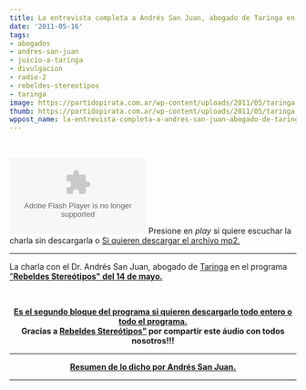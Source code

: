 ```yaml
---
title: La entrevista completa a Andrés San Juan, abogado de Taringa en Rebeldes Stereótipos.
date: '2011-05-16'
tags:
- abogados
- andres-san-juan
- juicio-a-taringa
- divulgacion
- radio-2
- rebeldes-stereotipos
- taringa
image: https://partidopirata.com.ar/wp-content/uploads/2011/05/taringa.jpg
thumb: https://partidopirata.com.ar/wp-content/uploads/2011/05/taringa.jpg
wppost_name: la-entrevista-completa-a-andres-san-juan-abogado-de-taringa-en-rebeldes-stereotipos
---
```


&nbsp;

<object id="player656730" width="240" height="133" data="http://www.ivoox.com/playerivoox_ee_656730_1.html" type="application/x-shockwave-flash"><param name="movie" value="http://www.ivoox.com/playerivoox_ee_656730_1.html" /><param name="AllowScriptAccess" value="always" /><param name="allowFullScreen" value="true" /><param name="wmode" value="transparent" /> <embed type="application/x-shockwave-flash" width="240" height="133" src="http://www.ivoox.com/playerivoox_ee_656730_1.html" allowfullscreen="true" wmode="transparent" allowscriptaccess="always"></embed></object> Presione en <em>play</em> si quiere escuchar la charla sin descargarla o
<a href="http://www.ivoox.com/entrevista-dr-andres-san-juan-abogado-taringa_md_656730_1.mp3" target="_blank">Si quieren descargar el archivo mp2.</a>

<hr />

La charla con el Dr. Andrés San Juan, abogado de <a href="http://www.taringa.net/posts/taringa/10557222/La-situacion-de-Taringa_-explicada-por-nosotros.html" target="_blank">Taringa</a> en el programa <a href="http://rebeldes.org.ar/2011/05/15/programa-14-de-mayo-de-2011/" target="_blank">"<strong>Rebeldes Stereótipos" del 14 de mayo.</strong></a>

&nbsp;
<div style="text-align: center;"><strong>
</strong></div>
<div style="text-align: center;"><strong><a href="http://rebeldes.org.ar/2011/05/15/programa-14-de-mayo-de-2011/" target="_blank">Es el segundo bloque del programa si quieren descargarlo todo entero o todo el programa.</a></strong></div>
<div style="text-align: center;"><strong>Gracias a <a href="http://rebeldes.org.ar/" target="_blank">Rebeldes Stereótipos"</a> por compartir este áudio con todos nosotros!!!

<hr />

</strong><strong><a href="https://partidopirata.com.ar/1015/taringa-el-ajusticiamiento-tiene-un-caracter-aleccionador-para-el-resto-abogado-de-taringa">Resumen de lo dicho por Andrés San Juan.</a></strong>

</div>

<hr />

&nbsp;
